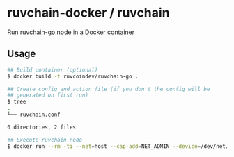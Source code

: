 # ruvchain-docker / ruvchain

Run [ruvchain-go](https://ruvcoindev.github.io/) node in a Docker container

## Usage

```bash
## Build container (optional)
$ docker build -t ruvcoindev/ruvchain-go .

## Create config and action file (if you don't the config will be
## generated on first run)
$ tree
.
└── ruvchain.conf

0 directories, 2 files

## Execute ruvchain node
$ docker run --rm -ti --net=host --cap-add=NET_ADMIN --device=/dev/net/tun -v $(pwd):/config ruvchain-go/ruvchain-go
```
